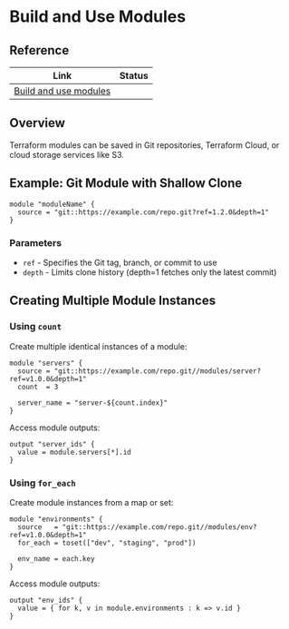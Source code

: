# Build and Use Modules

## Reference

| Link                                                                                | Status |
| ----------------------------------------------------------------------------------- | ------ |
| [Build and use modules](https://developer.hashicorp.com/terraform/language/modules) |        |

## Overview

Terraform modules can be saved in Git repositories, Terraform Cloud, or cloud storage services like S3.

## Example: Git Module with Shallow Clone

```hcl
module "moduleName" {
  source = "git::https://example.com/repo.git?ref=1.2.0&depth=1"
}
```

### Parameters

- `ref` - Specifies the Git tag, branch, or commit to use
- `depth` - Limits clone history (depth=1 fetches only the latest commit)

## Creating Multiple Module Instances

### Using `count`

Create multiple identical instances of a module:

```hcl
module "servers" {
  source = "git::https://example.com/repo.git//modules/server?ref=v1.0.0&depth=1"
  count  = 3

  server_name = "server-${count.index}"
}
```

Access module outputs:

```hcl
output "server_ids" {
  value = module.servers[*].id
}
```

### Using `for_each`

Create module instances from a map or set:

```hcl
module "environments" {
  source   = "git::https://example.com/repo.git//modules/env?ref=v1.0.0&depth=1"
  for_each = toset(["dev", "staging", "prod"])

  env_name = each.key
}
```

Access module outputs:

```hcl
output "env_ids" {
  value = { for k, v in module.environments : k => v.id }
}
```
